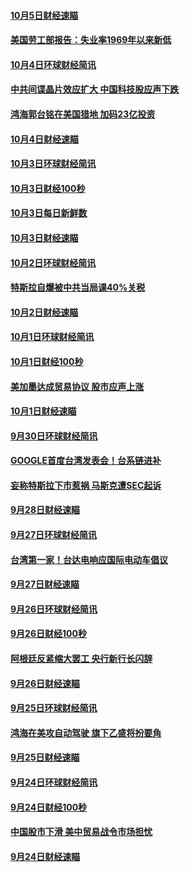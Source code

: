 #### [10月5日财经速瞄](../pages/news208/a1394260.md?t=10070631) 

#### [美国劳工部报告：失业率1969年以来新低](../pages/news208/a1394221.md?t=10070631) 

#### [10月4日环球财经简讯](../pages/news208/a1394211.md?t=10070631) 

#### [中共间谍晶片效应扩大 中国科技股应声下跌](../pages/news208/a1394210.md?t=10070631) 

#### [鸿海郭台铭在美国猎地 加码23亿投资](../pages/news208/a1394184.md?t=10070631) 

#### [10月4日财经速瞄](../pages/news208/a1394104.md?t=10070631) 

#### [10月3日环球财经简讯](../pages/news208/a1394057.md?t=10070631) 

#### [10月3日财经100秒](../pages/news208/a1394034.md?t=10070631) 

#### [10月3日每日新鲜数](../pages/news208/a1393967.md?t=10070631) 

#### [10月3日财经速瞄](../pages/news208/a1393964.md?t=10070631) 

#### [10月2日环球财经简讯](../pages/news208/a1393924.md?t=10070631) 

#### [特斯拉自爆被中共当局课40%关税](../pages/news208/a1393910.md?t=10070631) 

#### [10月2日财经速瞄](../pages/news208/a1393834.md?t=10070631) 

#### [10月1日环球财经简讯](../pages/news208/a1393775.md?t=10070631) 

#### [10月1日财经100秒](../pages/news208/a1393754.md?t=10070631) 

#### [美加墨达成贸易协议 股市应声上涨](../pages/news208/a1393738.md?t=10070631) 

#### [10月1日财经速瞄](../pages/news208/a1393681.md?t=10070631) 

#### [9月30日环球财经简讯](../pages/news208/a1393638.md?t=10070631) 

#### [GOOGLE首度台湾发表会！台系链进补](../pages/news208/a1393612.md?t=10070631) 

#### [妄称特斯拉下市惹祸 马斯克遭SEC起诉](../pages/news208/a1393392.md?t=10070631) 

#### [9月28日财经速瞄](../pages/news208/a1393394.md?t=10070631) 

#### [9月27日环球财经简讯](../pages/news208/a1393337.md?t=10070631) 

#### [台湾第一家！台达电响应国际电动车倡议](../pages/news208/a1393319.md?t=10070631) 

#### [9月27日财经速瞄](../pages/news208/a1393242.md?t=10070631) 

#### [9月26日环球财经简讯](../pages/news208/a1393188.md?t=10070631) 

#### [9月26日财经100秒](../pages/news208/a1393159.md?t=10070631) 

#### [阿根廷反紧缩大罢工 央行新行长闪辞](../pages/news208/a1393091.md?t=10070631) 

#### [9月26日财经速瞄](../pages/news208/a1393087.md?t=10070631) 

#### [9月25日环球财经简讯](../pages/news208/a1393038.md?t=10070631) 

#### [鸿海在美攻自动驾驶 旗下乙盛将扮要角](../pages/news208/a1393021.md?t=10070631) 

#### [9月25日财经速瞄](../pages/news208/a1392936.md?t=10070631) 

#### [9月24日环球财经简讯](../pages/news208/a1392891.md?t=10070631) 

#### [9月24日财经100秒](../pages/news208/a1392876.md?t=10070631) 

#### [中国股市下滑 美中贸易战令市场担忧](../pages/news208/a1392874.md?t=10070631) 

#### [9月24日财经速瞄](../pages/news208/a1392794.md?t=10070631) 

